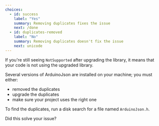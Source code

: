 ```yaml
---
choices:
  - id: success
    label: "Yes"
    summary: Removing duplicates fixes the issue
    next: /done
  - id: duplicates-removed
    label: "No"
    summary: Removing duplicates doesn't fix the issue
    next: unicode
---
```


If you're still seeing `NotSupported` after upgrading the library, it means that your code is not using the upgraded library.

Several versions of ArduinoJson are installed on your machine; you must either:

* removed the duplicates
* upgrade the duplicates
* make sure your project uses the right one

To find the duplicates, run a disk search for a file named `ArduinoJson.h`.

Did this solve your issue?